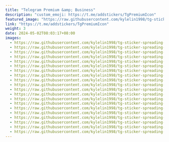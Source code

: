 ```yaml
---
title: "Telegram Premium &amp; Business"
description: "custom_emoji: https://t.me/addstickers/TgPremiumIcon"
featured_image: "https://raw.githubusercontent.com/kylelin1998/tg-sticker-spreading-worldwide-images/main/img/d1a25dc9-2ca2-4015-95eb-7ff5443a6ccd.jpg"
link: "https://t.me/addstickers/TgPremiumIcon"
weight: 3
date: 2024-05-02T08:03:17+08:00
images:
  - https://raw.githubusercontent.com/kylelin1998/tg-sticker-spreading-worldwide-images/main/img/d1a25dc9-2ca2-4015-95eb-7ff5443a6ccd.jpg
  - https://raw.githubusercontent.com/kylelin1998/tg-sticker-spreading-worldwide-images/main/img/224d13e9-780b-43c8-a3a7-b6d49bf89e64.jpg
  - https://raw.githubusercontent.com/kylelin1998/tg-sticker-spreading-worldwide-images/main/img/57e6076b-2d32-44b7-9e3e-7c643e48e90f.jpg
  - https://raw.githubusercontent.com/kylelin1998/tg-sticker-spreading-worldwide-images/main/img/c90f74bf-77a8-48a3-91c0-efe80de01d2c.jpg
  - https://raw.githubusercontent.com/kylelin1998/tg-sticker-spreading-worldwide-images/main/img/d74972f6-4063-41ee-b7f4-c9591e283fb6.jpg
  - https://raw.githubusercontent.com/kylelin1998/tg-sticker-spreading-worldwide-images/main/img/837e7862-4e82-435d-a591-a59a185e14ec.jpg
  - https://raw.githubusercontent.com/kylelin1998/tg-sticker-spreading-worldwide-images/main/img/b8481159-aca7-4c6f-a16b-81338be5dc43.jpg
  - https://raw.githubusercontent.com/kylelin1998/tg-sticker-spreading-worldwide-images/main/img/1073df59-f90a-4e8b-86be-bdd873fe4d2f.jpg
  - https://raw.githubusercontent.com/kylelin1998/tg-sticker-spreading-worldwide-images/main/img/4ade25c8-b33b-43d2-8bae-505feb160abc.jpg
  - https://raw.githubusercontent.com/kylelin1998/tg-sticker-spreading-worldwide-images/main/img/a097b1c7-5e58-4557-93e4-cc7e5a17f859.jpg
  - https://raw.githubusercontent.com/kylelin1998/tg-sticker-spreading-worldwide-images/main/img/c9a8f5ff-ee76-4198-9703-018a135ddd4e.jpg
  - https://raw.githubusercontent.com/kylelin1998/tg-sticker-spreading-worldwide-images/main/img/cf6c2c2c-b78b-40f1-a087-9b29c46f1aa3.jpg
  - https://raw.githubusercontent.com/kylelin1998/tg-sticker-spreading-worldwide-images/main/img/b7954098-a17e-45f6-bd1f-2284b4252709.jpg
  - https://raw.githubusercontent.com/kylelin1998/tg-sticker-spreading-worldwide-images/main/img/2351c243-1509-4491-bcb0-894483a078b1.jpg
  - https://raw.githubusercontent.com/kylelin1998/tg-sticker-spreading-worldwide-images/main/img/f75f9bfd-c83d-4325-8e00-a62bd427dc4d.jpg
  - https://raw.githubusercontent.com/kylelin1998/tg-sticker-spreading-worldwide-images/main/img/02bfcdbd-a645-454f-83d7-bfe3ee844828.jpg
  - https://raw.githubusercontent.com/kylelin1998/tg-sticker-spreading-worldwide-images/main/img/c9a3216e-dc01-4c3c-925e-b5fe20d9d1e1.jpg
  - https://raw.githubusercontent.com/kylelin1998/tg-sticker-spreading-worldwide-images/main/img/409d31c0-ef3e-4c19-a4c1-8dab83771765.jpg
  - https://raw.githubusercontent.com/kylelin1998/tg-sticker-spreading-worldwide-images/main/img/2223e809-b63c-44fb-9c6d-93fef2ae89f2.jpg
  - https://raw.githubusercontent.com/kylelin1998/tg-sticker-spreading-worldwide-images/main/img/112be2ad-5a9b-4a4e-bf92-8013e6c914e8.jpg
---
```

